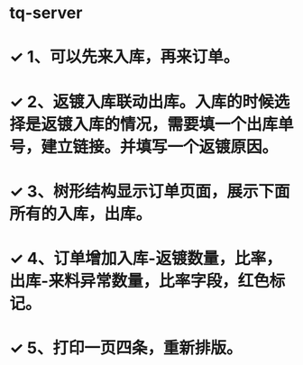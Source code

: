 # tq-server
# ✓ 1、可以先来入库，再来订单。
# ✓ 2、返镀入库联动出库。入库的时候选择是返镀入库的情况，需要填一个出库单号，建立链接。并填写一个返镀原因。
# ✓ 3、树形结构显示订单页面，展示下面所有的入库，出库。
# ✓ 4、订单增加入库-返镀数量，比率，出库-来料异常数量，比率字段，红色标记。
# ✓ 5、打印一页四条，重新排版。